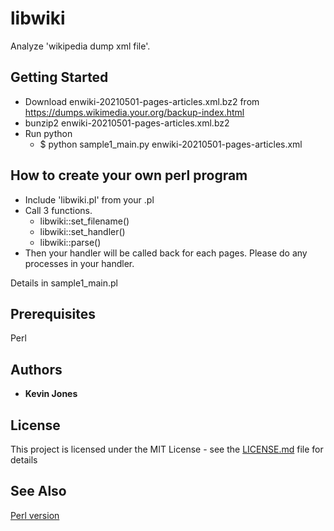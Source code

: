 # libwiki

Analyze 'wikipedia dump xml file'.

## Getting Started

* Download enwiki-20210501-pages-articles.xml.bz2 from https://dumps.wikimedia.your.org/backup-index.html
* bunzip2 enwiki-20210501-pages-articles.xml.bz2
* Run python
  * $ python sample1_main.py enwiki-20210501-pages-articles.xml

## How to create your own perl program
* Include 'libwiki.pl' from your .pl
* Call 3 functions.
  * libwiki::set_filename()
  * libwiki::set_handler()
  * libwiki::parse()
* Then your handler will be called back for each pages. Please do any processes in your handler.

Details in sample1_main.pl

## Prerequisites

Perl

## Authors

* **Kevin Jones**

## License

This project is licensed under the MIT License - see the [LICENSE.md](LICENSE.md) file for details

## See Also
[Perl version](https://github.com/jones937/libwiki)

